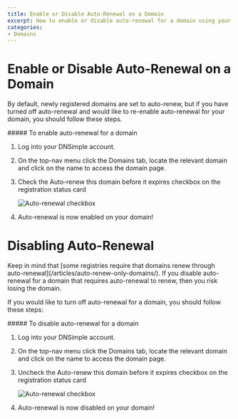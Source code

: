 ```yaml
---
title: Enable or Disable Auto-Renewal on a Domain
excerpt: How to enable or disable auto-renewal for a domain using your DNSimple account.
categories:
- Domains
---
```


# Enable or Disable Auto-Renewal on a Domain

By default, newly registered domains are set to auto-renew, but if you have turned off auto-renewal and would like to re-enable auto-renewal for your domain, you should follow these steps.

<div class="section-steps" markdown="1">
##### To enable auto-renewal for a domain

1.  Log into your DNSimple account.
1.  On the top-nav menu click the <label>Domains</label> tab, locate the relevant domain and click on the name to access the domain page.
1.  Check the <label>Auto-renew this domain before it expires</label> checkbox on the registration status card

    ![Auto-renewal checkbox](/files/enable-auto-renewal.jpg)

1.  Auto-renewal is now enabled on your domain!
</div>

# Disabling Auto-Renewal

<warning>
Keep in mind that [some registries require that domains renew through auto-renewal](/articles/auto-renew-only-domains/). If you disable auto-renewal for a domain that requires auto-renewal to renew, then you risk losing the domain.
</warning>

If you would like to turn off auto-renewal for a domain, you should follow these steps:

<div class="section-steps" markdown="1">
##### To disable auto-renewal for a domain

1.  Log into your DNSimple account.
1.  On the top-nav menu click the <label>Domains</label> tab, locate the relevant domain and click on the name to access the domain page.
1.  Uncheck the <label>Auto-renew this domain before it expires</label> checkbox on the registration status card

    ![Auto-renewal checkbox](/files/disable-auto-renewal.jpg)

1.  Auto-renewal is now disabled on your domain!
</div>
